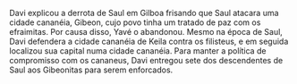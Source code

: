 ﻿Davi explicou a derrota de Saul em Gilboa frisando que Saul atacara uma cidade cananéia, Gibeon, cujo povo tinha um tratado de paz com os efraimitas. Por causa disso, Yavé o abandonou. Mesmo na época de Saul, Davi defendera a cidade cananéia de Keila contra os filisteus, e em seguida localizou sua capital  numa cidade cananéia. Para manter a política de compromisso com os cananeus, Davi entregou sete dos descendentes de Saul aos Gibeonitas para serem enforcados.